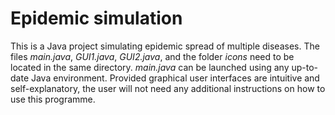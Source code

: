 # Epidemic simulation

This is a Java project simulating epidemic spread of multiple diseases. The files _main.java_, _GUI1.java_, _GUI2.java_, and the folder _icons_ need to be located in the same directory. _main.java_ can be launched using any up-to-date Java environment. Provided graphical user interfaces are intuitive and self-explanatory, the user will not need any additional instructions on how to use this programme.
